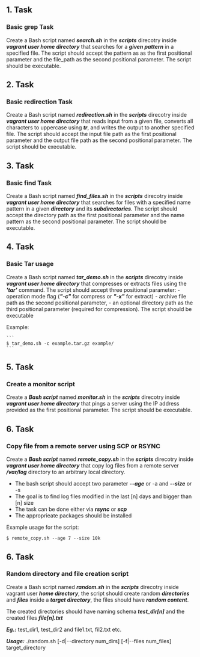 ## 1. Task

### Basic grep Task

Create a Bash script named ***search.sh*** in the ***scripts*** direcotry inside ***vagrant user home directory*** that searches for a ***given pattern*** in a specified file. The script should accept the pattern as as the first positional parameter and the file_path as the second positional parameter. The script should be executable.

## 2. Task

### Basic redirection Task

Create a Bash script named ***redirection.sh*** in the ***scripts*** direcotry inside ***vagrant user home directory*** that reads input from a given file, converts all characters to uppercase using ***tr***, and writes the output to another specified file. The script should accept the input file path as the first positional parameter and the output file path as the second positional parameter. The script should be executable.

## 3. Task

### Basic find Task

Create a Bash script named ***find_files.sh*** in the ***scripts*** direcotry inside ***vagrant user home directory*** that searches for files with a specified name pattern in a given ***directory*** and its ***subdirectories***. The script should accept the directory path as the first positional parameter and the name pattern as the second positional parameter. The script should be executable.

## 4. Task

### Basic Tar usage

Create a Bash script named ***tar_demo.sh*** in the ***scripts*** direcotry inside ***vagrant user home directory*** that compresses or extracts files using the ***'tar'*** command. The script should accept three positional parameter:
    - operation mode flag (***"-c"*** for compress or ***"-x"*** for extract)
    - archive file path as the second positional parameter,
    - an optional directory path as the third positional parameter (required for compression).
The script should be executable

Example:

    ```
    $ tar_demo.sh -c example.tar.gz example/
    ```

## 5. Task

### Create a monitor script

Create a ***Bash script*** named ***monitor.sh*** in the ***scripts*** direcotry inside ***vagrant user home directory*** that pings a server using the IP address provided as the first positional parameter. The script should be executable.

## 6. Task

### Copy file from a remote server using SCP or RSYNC

Create a ***Bash script*** named ***remote_copy.sh*** in the ***scripts*** direcotry inside ***vagrant user home directory*** that copy log files from a remote server ***/var/log*** directory to an arbitrary local directory.

- The bash script should accept two parameter ***--age*** or -a and ***--size*** or -s
- The goal is to find log files modified in the last [n] days and bigger than [n] size
- The task can be done either via ***rsync*** or ***scp***
- The approprieate packages should be installed

Example usage for the script:

```
$ remote_copy.sh --age 7 --size 10k
```

## 6. Task

### Random directory and file creation script

Create a Bash script named ***random.sh*** in the ***scripts*** direcotry inside vagrant user ***home directory***, the script should create random ***directories*** and ***files*** inside a ***target directory***, the files should have ***random content***.

The created directories should have naming schema ***test_dir[n]*** and the created files ***file[n].txt***

***Eg.:*** test_dir1, test_dir2 and file1.txt, fil2.txt etc.

***Usage:***  ./random.sh [-d|--directory num_dirs] [-f|--files num_files] target_directory




